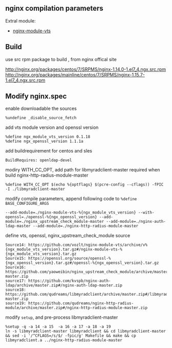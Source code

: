 ## nginx compilation parameters ##

Extral module:
- [nginx-module-vts](https://github.com/vozlt/nginx-module-vts)

## Build

use src rpm package to build , from nginx offical site

http://nginx.org/packages/centos/7/SRPMS/nginx-1.14.0-1.el7_4.ngx.src.rpm
http://nginx.org/packages/mainline/centos/7/SRPMS/nginx-1.15.7-1.el7_4.ngx.src.rpm

## Modify nginx.spec
enable downloadable the sources
```
%undefine _disable_source_fetch
```

add vts module version and openssl version 
```
%define ngx_module_vts_version 0.1.18
%define ngx_openssl_version 1.1.1a
```

add buildrequirement for centos and sles
```
BuildRequires: openldap-devel
```
modiry WITH_CC_OPT, add path for libmyradclient-master required when build nginx-http-radius-module-master
```
%define WITH_CC_OPT $(echo %{optflags} $(pcre-config --cflags)) -fPIC  -I ./libmyradclient-master
```
modify compile parameters, append following code to `%define BASE_CONFIGURE_ARGS`
```
--add-module=./nginx-module-vts-%{ngx_module_vts_version} --with-openssl=./openssl-%{ngx_openssl_version} --add-module=./nginx_upstream_check_module-master --add-module=./nginx-auth-ldap-master --add-module=./nginx-http-radius-module-master
```

define vts,  openssl,  nginx_upstream_check_module source
```
Source14: https://github.com/vozlt/nginx-module-vts/archive/v%{ngx_module_vts_version}.tar.gz#/nginx-module-vts-%{ngx_module_vts_version}.tar.gz
Source15: https://openssl.org/source/openssl-%{ngx_openssl_version}.tar.gz#/openssl-%{ngx_openssl_version}.tar.gz
Source16: https://github.com/yaoweibin/nginx_upstream_check_module/archive/master.zip#/nginx_upstream_check_module-master.zip
source17: https://github.com/kvspb/nginx-auth-ldap/archive/master.zip#/nginx-auth-ldap-master.zip
source18: https://github.com/qudreams/libmyradclient/archive/master.zip#/libmyradclient-master.zip
source19: https://github.com/qudreams/nginx-http-radius-module/archive/master.zip#/nginx-http-radius-module-master.zip
```


modify `setup`, and pre-process libmyradclient-master
```
%setup -q -a 14 -a 15  -a 16 -a 17 -a 18 -a 19
ln -s libmyradclient-master libmyradclient && cd libmyradclient-master  && sed -i '/^CFLAGS=/s/$/ -fpic/g' Makefile && make && cp libmyradclient.a ../nginx-http-radius-module-master
```
